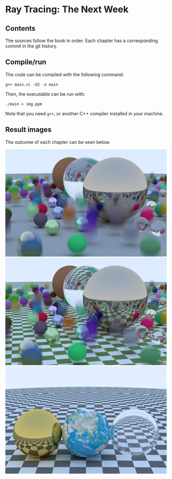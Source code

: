 Ray Tracing: The Next Week
===================================================================================================

## Contents

The sources follow the book in order. Each chapter has a corresponding commit in the git history.

## Compile/run

The code can be compiled with the following command:

```
g++ main.cc -O2 -o main
```
Then, the executable can be run with:

```
./main > img.ppm
```

Note that you need `g++`, or another C++ compiler installed in your machine.

## Result images

The outcome of each chapter can be seen below:

![Chapter 1](https://github.com/christat/theNextWeek/blob/master/img/ch_1.jpg)
![Chapter 3](https://github.com/christat/theNextWeek/blob/master/img/ch_3.jpg)
![Chapter 3](https://github.com/christat/theNextWeek/blob/master/img/ch_5.jpg)